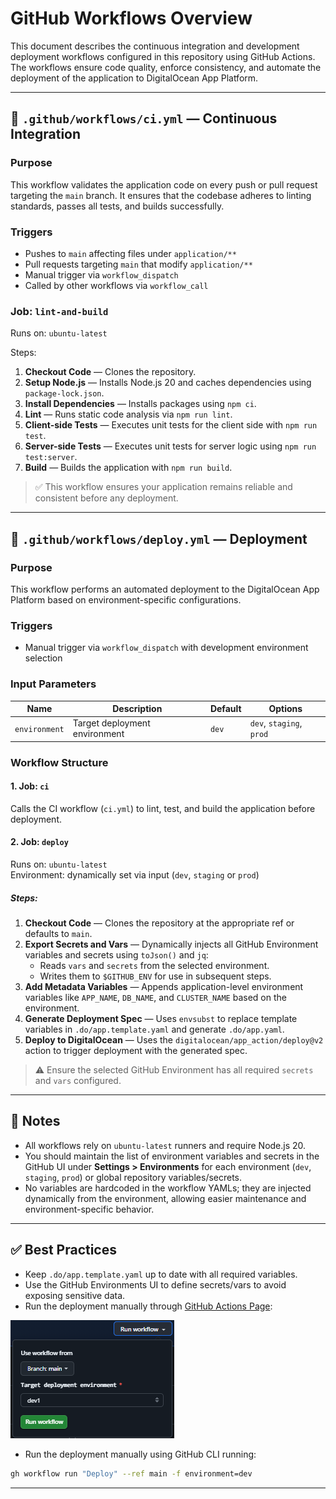 # GitHub Workflows Overview

This document describes the continuous integration and development deployment workflows configured in this repository using GitHub Actions. The workflows ensure code quality, enforce consistency, and automate the deployment of the application to DigitalOcean App Platform.

---

## 🧪 `.github/workflows/ci.yml` — Continuous Integration

### Purpose

This workflow validates the application code on every push or pull request targeting the `main` branch. It ensures that the codebase adheres to linting standards, passes all tests, and builds successfully.

### Triggers

- Pushes to `main` affecting files under `application/**`
- Pull requests targeting `main` that modify `application/**`
- Manual trigger via `workflow_dispatch`
- Called by other workflows via `workflow_call`

### Job: `lint-and-build`

Runs on: `ubuntu-latest`

Steps:

1. **Checkout Code** — Clones the repository.
2. **Setup Node.js** — Installs Node.js 20 and caches dependencies using `package-lock.json`.
3. **Install Dependencies** — Installs packages using `npm ci`.
4. **Lint** — Runs static code analysis via `npm run lint`.
5. **Client-side Tests** — Executes unit tests for the client side with `npm run test`.
6. **Server-side Tests** — Executes unit tests for server logic using `npm run test:server`.
7. **Build** — Builds the application with `npm run build`.

> ✅ This workflow ensures your application remains reliable and consistent before any deployment.

---

## 🚀 `.github/workflows/deploy.yml` — Deployment

### Purpose

This workflow performs an automated deployment to the DigitalOcean App Platform based on environment-specific configurations.

### Triggers

- Manual trigger via `workflow_dispatch` with development environment selection

### Input Parameters

| Name          | Description                   | Default | Options                  |
| ------------- | ----------------------------- | ------- | ------------------------ |
| `environment` | Target deployment environment | `dev`   | `dev`, `staging`, `prod` |

### Workflow Structure

#### 1. Job: `ci`

Calls the CI workflow (`ci.yml`) to lint, test, and build the application before deployment.

#### 2. Job: `deploy`

Runs on: `ubuntu-latest`  
Environment: dynamically set via input (`dev`, `staging` or `prod`)

##### Steps:

1. **Checkout Code** — Clones the repository at the appropriate ref or defaults to `main`.
2. **Export Secrets and Vars** — Dynamically injects all GitHub Environment variables and secrets using `toJson()` and `jq`:
   - Reads `vars` and `secrets` from the selected environment.
   - Writes them to `$GITHUB_ENV` for use in subsequent steps.
3. **Add Metadata Variables** — Appends application-level environment variables like `APP_NAME`, `DB_NAME`, and `CLUSTER_NAME` based on the environment.
4. **Generate Deployment Spec** — Uses `envsubst` to replace template variables in `.do/app.template.yaml` and generate `.do/app.yaml`.
5. **Deploy to DigitalOcean** — Uses the `digitalocean/app_action/deploy@v2` action to trigger deployment with the generated spec.

> ⚠️ Ensure the selected GitHub Environment has all required `secrets` and `vars` configured.

---

## 📌 Notes

- All workflows rely on `ubuntu-latest` runners and require Node.js 20.
- You should maintain the list of environment variables and secrets in the GitHub UI under **Settings > Environments** for each environment (`dev`, `staging`, `prod`) or global repository variables/secrets.
- No variables are hardcoded in the workflow YAMLs; they are injected dynamically from the environment, allowing easier maintenance and environment-specific behavior.

---

## ✅ Best Practices

- Keep `.do/app.template.yaml` up to date with all required variables.
- Use the GitHub Environments UI to define secrets/vars to avoid exposing sensitive data.
- Run the deployment manually through [GitHub Actions Page](https://github.com/do-yard/do-starter-kit/actions/workflows/deploy.yml):

![alt text](images/workflow-trigger.png)

- Run the deployment manually using GitHub CLI running:

```bash
gh workflow run "Deploy" --ref main -f environment=dev
```

---
